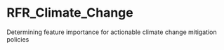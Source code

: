 # RFR_Climate_Change
Determining feature importance for actionable climate change mitigation policies
